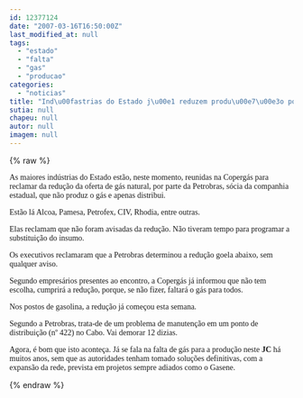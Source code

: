 ```yaml
---
id: 12377124
date: "2007-03-16T16:50:00Z"
last_modified_at: null
tags:
  - "estado"
  - "falta"
  - "gas"
  - "producao"
categories:
  - "noticias"
title: "Ind\u00fastrias do Estado j\u00e1 reduzem produ\u00e7\u00e3o por falta de g\u00e1s"
sutia: null
chapeu: null
autor: null
imagem: null
---
```

{% raw %}
<p><P><FONT face=Verdana>As maiores indústrias do Estado estão, neste momento, reunidas na Copergás para reclamar da redução da oferta de gás natural, por parte da Petrobras, sócia da companhia estadual, que não produz o gás e apenas distribui.</FONT></P></p>
<p><P><FONT face=Verdana>Estão lá Alcoa, Pamesa, Petrofex, CIV, Rhodia, entre outras.</FONT></P></p>
<p><P><FONT face=Verdana>Elas reclamam que não foram avisadas da redução. Não tiveram tempo para programar a substituição do insumo.</FONT></P></p>
<p><P><FONT face=Verdana>Os executivos reclamaram que a Petrobras determinou a redução goela abaixo, sem qualquer aviso.</FONT></P></p>
<p><P><FONT face=Verdana>Segundo empresários presentes ao encontro, a Copergás já informou que não tem escolha, cumprirá a redução, porque, se não fizer, faltará o gás para todos.</FONT></P></p>
<p><P><FONT face=Verdana>Nos postos de gasolina, a redução já começou esta semana.</FONT></P></p>
<p><P><FONT face=Verdana>Segundo a Petrobras, trata-de de um problema de manutenção em um ponto de distribuição (nº 422) no Cabo. Vai demorar 12 dizias.</FONT></P></p>
<p><P><FONT face=Verdana>Agora, é bom que isto aconteça. Já se fala na falta de gás para a produção neste <STRONG>JC</STRONG> há muitos anos, sem que as autoridades tenham tomado soluções definitivas, com a expansão da rede, prevista em projetos sempre adiados como o Gasene.</FONT></P> </p>
{% endraw %}